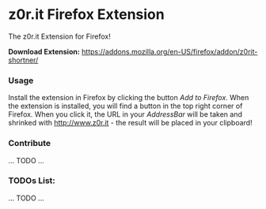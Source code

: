 # z0r.it Firefox Extension
The z0r.it Extension for Firefox!

**Download Extension:** https://addons.mozilla.org/en-US/firefox/addon/z0rit-shortner/

### Usage
Install the extension in Firefox by clicking the button *Add to Firefox*. When the extension is installed, you will find a button in the top right corner of Firefox. When you click it, the URL in your *AddressBar* will be taken and shrinked with http://www.z0r.it - the result will be placed in your clipboard!

### Contribute
... TODO ...

### TODOs List:
... TODO ...

